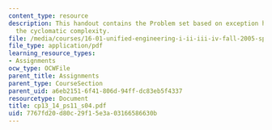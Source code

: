 ```yaml
---
content_type: resource
description: This handout contains the Problem set based on exception handling and
  the cyclomatic complexity.
file: /media/courses/16-01-unified-engineering-i-ii-iii-iv-fall-2005-spring-2006/7767fd20d80c29f15e3a03166586630b_cp13_14_ps11_s04.pdf
file_type: application/pdf
learning_resource_types:
- Assignments
ocw_type: OCWFile
parent_title: Assignments
parent_type: CourseSection
parent_uid: a6eb2151-6f41-806d-94ff-dc83eb5f4337
resourcetype: Document
title: cp13_14_ps11_s04.pdf
uid: 7767fd20-d80c-29f1-5e3a-03166586630b
---
```


